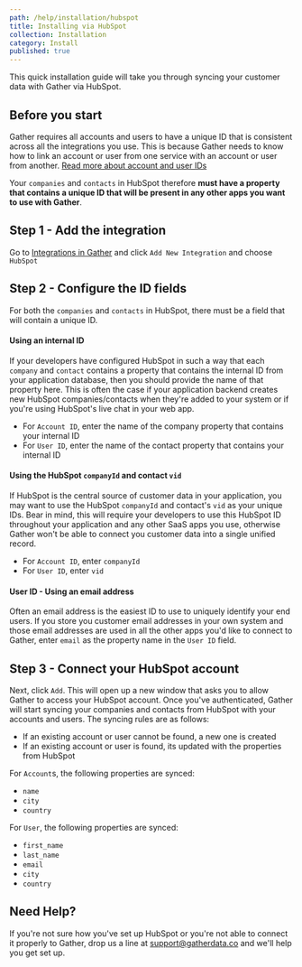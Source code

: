 ```yaml
---
path: /help/installation/hubspot
title: Installing via HubSpot
collection: Installation
category: Install
published: true
---
```


This quick installation guide will take you through syncing your customer data with Gather via HubSpot.

## Before you start

Gather requires all accounts and users to have a unique ID that is consistent across all the integrations you use. This is because Gather needs to know how to link an account or user from one service with an account or user from another. [Read more about account and user IDs](//installation/choosing-account-and-user-ids)

Your `companies` and `contacts` in HubSpot therefore **must have a property that contains a unique ID that will be present in any other apps you want to use with Gather**.

## Step 1 - Add the integration

Go to [Integrations in Gather](https://app.gatherdata.co/settings/integrations) and click `Add New Integration` and choose `HubSpot`

## Step 2 - Configure the ID fields

For both the `companies` and `contacts` in HubSpot, there must be a field that will contain a unique ID.

#### Using an internal ID

If your developers have configured HubSpot in such a way that each `company` and `contact` contains a property that contains the internal ID from your application database, then you should provide the name of that property here. This is often the case if your application backend creates new HubSpot companies/contacts when they're added to your system or if you're using HubSpot's live chat in your web app.

- For `Account ID`, enter the name of the company property that contains your internal ID
- For `User ID`, enter the name of the contact property that contains your internal ID

#### Using the HubSpot `companyId` and contact `vid`

If HubSpot is the central source of customer data in your application, you may want to use the HubSpot `companyId` and contact's `vid` as your unique IDs. Bear in mind, this will require your developers to use this HubSpot ID throughout your application and any other SaaS apps you use, otherwise Gather won't be able to connect you customer data into a single unified record.

- For `Account ID`, enter `companyId`
- For `User ID`, enter `vid`

#### User ID - Using an email address

Often an email address is the easiest ID to use to uniquely identify your end users. If you store you customer email addresses in your own system and those email addresses are used in all the other apps you'd like to connect to Gather, enter `email` as the property name in the `User ID` field.

## Step 3 - Connect your HubSpot account

Next, click `Add`. This will open up a new window that asks you to allow Gather to access your HubSpot account. Once you've authenticated, Gather will start syncing your companies and contacts from HubSpot with your accounts and users. The syncing rules are as follows:

- If an existing account or user cannot be found, a new one is created
- If an existing account or user is found, its updated with the properties from HubSpot

For `Account`s, the following properties are synced:

- `name`
- `city`
- `country`

For `User`, the following properties are synced:

- `first_name`
- `last_name`
- `email`
- `city`
- `country`

## Need Help?

If you're not sure how you've set up HubSpot or you're not able to connect it properly to Gather, drop us a line at [support@gatherdata.co](mailto:support@gatherdata.co) and we'll help you get set up.
